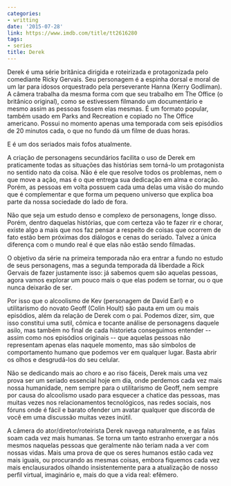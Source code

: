 ```yaml
---
categories:
- writting
date: '2015-07-28'
link: https://www.imdb.com/title/tt2616280
tags:
- series
title: Derek
---
```


Derek é uma série britânica dirigida e roteirizada e protagonizada pelo comediante Ricky Gervais. Seu personagem é a espinha dorsal e moral de um lar para idosos orquestrado pela perseverante Hanna (Kerry Godliman). A câmera trabalha da mesma forma com que seu trabalho em The Office (o britânico original), como se estivessem filmando um documentário e mesmo assim as pessoas fossem elas mesmas. É um formato popular, também usado em Parks and Recreation e copiado no The Office americano. Possui no momento apenas uma temporada com seis episódios de 20 minutos cada, o que no fundo dá um filme de duas horas.

E é um dos seriados mais fofos atualmente.

A criação de personagens secundários facilita o uso de Derek em praticamente todas as situações das histórias sem torná-lo um protagonista no sentido nato da coisa. Não é ele que resolve todos os problemas, nem o que move a ação, mas é o que entrega sua dedicação em alma e coração. Porém, as pessoas em volta possuem cada uma delas uma visão do mundo que é complementar e que forma um pequeno universo que explica boa parte da nossa sociedade do lado de fora.

Não que seja um estudo denso e complexo de personagens, longe disso. Porém, dentro daquelas histórias, que com certeza vão te fazer rir e chorar, existe algo a mais que nos faz pensar a respeito de coisas que ocorrem de fato estão bem próximas dos diálogos e cenas do seriado. Talvez a única diferença com o mundo real é que elas não estão sendo filmadas.

O objetivo da série na primeira temporada não era entrar a fundo no estudo de seus personagens, mas a segunda temporada dá liberdade a Rick Gervais de fazer justamente isso: já sabemos quem são aquelas pessoas, agora vamos explorar um pouco mais o que elas podem se tornar, ou o que nunca deixarão de ser.

Por isso que o alcoolismo de Kev (personagem de David Earl) e o utilitarismo do novato Geoff (Colin Hoult) são pauta em um ou mais episódios, além da relação de Derek com o pai. Podemos dizer, sim, que isso constitui uma sutil, cômica e tocante análise de personagens daquele asilo, mas também no final de cada historieta conseguimos entender -- assim como nos episódios originais -- que aquelas pessoas não representam apenas elas naquele momento, mas são símbolos de comportamento humano que podemos ver em qualquer lugar. Basta abrir os olhos e desgrudá-los do seu celular.

Não se dedicando mais ao choro e ao riso fáceis, Derek mais uma vez prova ser um seriado essencial hoje em dia, onde perdemos cada vez mais nossa humanidade, nem sempre para o utilitarismo de Geoff, nem sempre por causa do alcoolismo usado para esquecer a chatice das pessoas, mas muitas vezes nos relacionamentos tecnológicos, nas redes sociais, nos fóruns onde é fácil e barato ofender um avatar qualquer que discorda de você em uma discussão muitas vezes inútil.

A câmera do ator/diretor/roteirista Derek navega naturalmente, e as falas soam cada vez mais humanas. Se torna um tanto estranho enxergar a nós mesmos naquelas pessoas que geralmente não teriam nada a ver com nossas vidas. Mais uma prova de que os seres humanos estão cada vez mais iguais, ou procurando as mesmas coisas, embora fiquemos cada vez mais enclausurados olhando insistentemente para a atualização de nosso perfil virtual, imaginário e, mais do que a vida real: efêmero.


